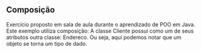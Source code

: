 ## Composição

Exercício proposto em sala de aula durante o aprendizado de POO em Java. <br>
Este exemplo utiliza composição: A classe Cliente possui como um de seus atributos outra classe: Endereco. Ou seja, aqui podemos notar que um objeto se torna um tipo de dado.
